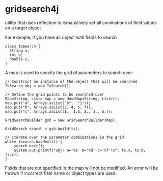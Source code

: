 # gridsearch4j
utility that uses reflection to exhaustively set all cominations of field values on a target object

For example, if you have an object with fields to search

```
class ToSearch {
  String a;
  int b;
  double c;
}
```

A map is used to specify the grid of parameters to search over:

```
// Construct an instance of the object that will be searched
ToSearch obj = new ToSearch();

// Define the grid points to be searched over
Map<String, List> map = new HashMap<String, List>();
map.put("a", Arrays.asList("h",  "j"));
map.put("b", Arrays.asList(2, 4, 5, 7));
map.put("c", Arrays.asList(1., 1.5, 2., 3., 5.));

GridSearchBuilder gsb = new GridSearchBuilder(map);

GridSearch search = gsb.build(ts);

// Iterate over the parameter combinations in the grid
while (search.hasNext()) {
    search.next();
    System.out.printf("obj: a='%s' b='%d' c='%f'\n", ts.a, ts.b, ts.c);
}
```

Fields that are not specified in the map will not be modified. An error will be thrown if incorrect field name or object types are used.
